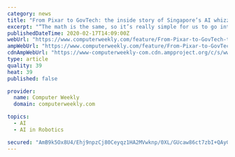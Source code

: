 ```yaml
---
category: news
title: "From Pixar to GovTech: the inside story of Singapore’s AI whizz"
excerpt: "“The math is the same, so it’s really simple for us to go into things like robotics and graphics. At the time, I started a company to develop a 2D animation tool and used a lot of machine learning to automate animation.” Then, the CEO of DeepMotion – a startup that specialises in applying deep reinforcement learning to graphics and ..."
publishedDateTime: 2020-02-17T14:09:00Z
webUrl: "https://www.computerweekly.com/feature/From-Pixar-to-GovTech-the-inside-story-of-Singapores-AI-whizz"
ampWebUrl: "https://www.computerweekly.com/feature/From-Pixar-to-GovTech-the-inside-story-of-Singapores-AI-whizz?amp=1"
cdnAmpWebUrl: "https://www-computerweekly-com.cdn.ampproject.org/c/s/www.computerweekly.com/feature/From-Pixar-to-GovTech-the-inside-story-of-Singapores-AI-whizz?amp=1"
type: article
quality: 39
heat: 39
published: false

provider:
  name: Computer Weekly
  domain: computerweekly.com

topics:
  - AI
  - AI in Robotics

secured: "AmB9k5Ox8U4/Ehj9npzCj80Ceyqz1HA2MVwknp/0XL/GUcaw86ct7zbI+QAyG4NiWKYnwRdio0DaTsnGSKQyd3J2nIAJEhhay3z129dclq/0OmZDxetX8npjX4ZnYIQd7oHmFosg7B9eSzq57NgDmV46HCYC9aNpoEsb8+7nWocxfkAyCaVjDfKCOsXIO/RiMSD0VotuiQCa8Arb7vU4TGyQdvs+Zj0GG+YzI4st1+g3txL9FXISVUzxd2jcaq5+41li/C1wozV35BQSpz2PH0dMcJ2U+QsyMNVnPk7xced7Nh2w7aO5KL2LIBVbwc96QpkNl/rv+iEsdbq2OkFIn1cQmLeM5U6EMdWAfpzu+CCVlwJZEKdQ6zZaQgzLavbm243A1NgMp5dgsKUZ0guzHFAKaPGoICBMYPE5bnqtKZ+NmcADiX+YgNNIk7Vbm4dqK3V7ndKMEkrZI4Az5OGymUkgjXqZXF/cRJf1l3+dDog=;P/aau4hxn8kXcDfGcVORUg=="
---
```



